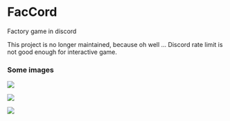 # FacCord
Factory game in discord

This project is no longer maintained, because oh well ... Discord rate limit is not good enough for interactive game. 

### Some images


<img src='https://i.imgur.com/6J9ZNif.png'> </img>

<img src='https://i.imgur.com/nbqRaWA.png'></img>

<img src='https://i.imgur.com/oKWcdmD.png'></img>
